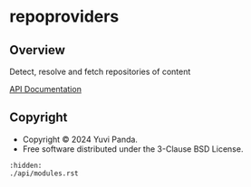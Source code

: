 # repoproviders

## Overview

Detect, resolve and fetch repositories of content


[API Documentation](./api/modules.rst)

## Copyright

- Copyright © 2024 Yuvi Panda.
- Free software distributed under the 3-Clause BSD License.

```{toctree}
:hidden:
./api/modules.rst
```
